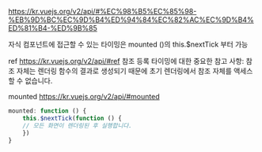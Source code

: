 https://kr.vuejs.org/v2/api/#%EC%98%B5%EC%85%98-%EB%9D%BC%EC%9D%B4%ED%94%84%EC%82%AC%EC%9D%B4%ED%81%B4-%ED%9B%85

자식 컴포넌트에 접근할 수 있는 타이밍은 mounted ()의 this.$nextTick 부터 가능

ref
https://kr.vuejs.org/v2/api/#ref
참조 등록 타이밍에 대한 중요한 참고 사항: 참조 자체는 렌더링 함수의 결과로 생성되기 때문에 초기 렌더링에서 참조 자체를 액세스 할 수 없습니다.

mounted
https://kr.vuejs.org/v2/api/#mounted
```js
mounted: function () {  
	this.$nextTick(function () {  
	// 모든 화면이 렌더링된 후 실행합니다.
	})  
}
```

